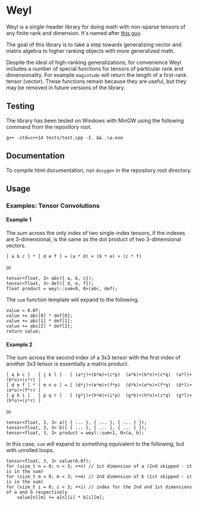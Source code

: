 # Weyl

Weyl is a single-header library for doing math with non-sparse tensors of any finite rank and dimension. It's named after [this guy](https://en.wikipedia.org/wiki/Weyl).

The goal of this library is to take a step towards generalizing vector and matrix algebra to higher ranking objects with more generalized math.

Despite the ideal of high-ranking generalizations, for convenience Weyl includes a number of special functions for tensors of particular rank and dimensionality. For example `magintude` will return the length of a first-rank tensor (vector). These functions remain because they are useful, but they may be removed in future versions of the library.

## Testing

The library has been tested on Windows with MinGW using the following command from the repository root.

    g++ -std=c++14 tests/test.cpp -I. && .\a.exe

## Documentation

To compile html documentation, run `doxygen` in the repository root directory.

## Usage

### Examples: Tensor Convolutions

#### Example 1

The sum across the only index of two single-index tensors, if the indexes are 3-dimensional, is the same as the dot product of two 3-dimensional vectors.

    [ a b c ] * [ d e f ] = (a * d) + (b * e) + (c * f)

or

    tensor<float, 3> abc({ a, b, c});
    tensor<float, 3> def({ d, e, f});
    float product = weyl::sum<0, 0>(abc, def);

The `sum` function template will expand to the following.

    value = 0.0f;
    value += abc[0] * def[0];
    value += abc[1] * def[1];
    value += abc[2] * def[2];
    return value;

#### Example 2

The sum across the second index of a 3x3 tensor with the first index of another 3x3 tensor is essentially a matrix product.

    [ a b c ]   [ j k l ]   [ (a*j)+(b*m)+(c*p)  (a*k)+(b*n)+(c*q)  (a*l)+(b*o)+(c*r) ]
    [ d e f ] * [ m n o ] = [ (d*j)+(e*m)+(f*p)  (d*k)+(e*n)+(f*q)  (d*l)+(e*o)+(f*r) ]
    [ g h i ]   [ p q r ]   [ (g*j)+(h*m)+(i*p)  (g*k)+(h*n)+(i*q)  (g*l)+(h*o)+(i*r) ]

or

    tensor<float, 3, 3> a({ { ... }, { ... }, { ... } });
    tensor<float, 3, 3> b({ { ... }, { ... }, { ... } });
    tensor<float, 3, 3> product = weyl::sum<1, 0>(a, b);

In this case, `sum` will expand to something equivalent to the following, but with unrolled loops.

    tensor<float, 3, 3> value(0.0f);
    for (size_t n = 0; n < 3; ++n) // 1st dimension of a (2nd skipped - it is in the sum)
    for (size_t m = 0; m < 3; ++m) // 2nd dimension of b (1st skipped - it is in the sum)
    for (size_t i = 0; i < 3; ++i) // index for the 2nd and 1st dimensions of a and b respectively
        value[n][m] += a[n][i] * b[i][m];
